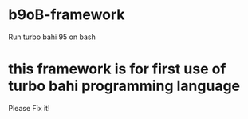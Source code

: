 # b9oB-framework
Run turbo bahi 95 on bash
# this framework is for first use of turbo bahi programming language
Please Fix it!
